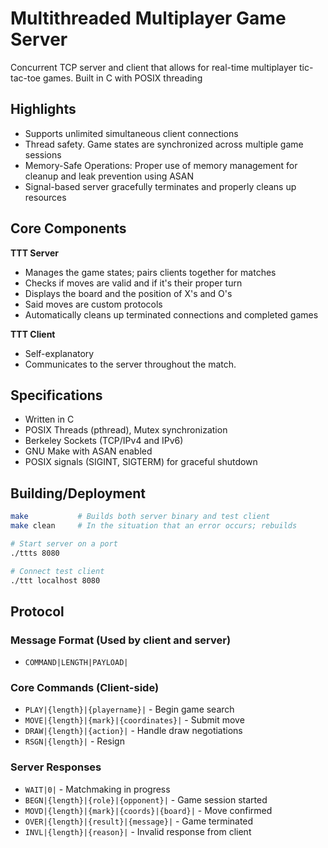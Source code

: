 # Multithreaded Multiplayer Game Server

Concurrent TCP server and client that allows for real-time multiplayer tic-tac-toe games.
Built in C with POSIX threading

## Highlights

- Supports unlimited simultaneous client connections
- Thread safety. Game states are synchronized across multiple game sessions
- Memory-Safe Operations: Proper use of memory management for cleanup and leak prevention using ASAN
- Signal-based server gracefully terminates and properly cleans up resources

## Core Components

**TTT Server**
- Manages the game states; pairs clients together for matches
- Checks if moves are valid and if it's their proper turn
- Displays the board and the position of X's and O's 
- Said moves are custom protocols
- Automatically cleans up terminated connections and completed games

**TTT Client** 
- Self-explanatory
- Communicates to the server throughout the match.

## Specifications

- Written in C
- POSIX Threads (pthread), Mutex synchronization
- Berkeley Sockets (TCP/IPv4 and IPv6)
- GNU Make with ASAN enabled
- POSIX signals (SIGINT, SIGTERM) for graceful shutdown

## Building/Deployment
```bash
make           # Builds both server binary and test client
make clean     # In the situation that an error occurs; rebuilds

# Start server on a port
./ttts 8080

# Connect test client
./ttt localhost 8080
```

## Protocol

### Message Format (Used by client and server)
- `COMMAND|LENGTH|PAYLOAD|`

### Core Commands (Client-side)
- `PLAY|{length}|{playername}|` - Begin game search
- `MOVE|{length}|{mark}|{coordinates}|` - Submit move
- `DRAW|{length}|{action}|` - Handle draw negotiations
- `RSGN|{length}|` - Resign

### Server Responses
- `WAIT|0|` - Matchmaking in progress  
- `BEGN|{length}|{role}|{opponent}|` - Game session started
- `MOVD|{length}|{mark}|{coords}|{board}|` - Move confirmed
- `OVER|{length}|{result}|{message}|` - Game terminated
- `INVL|{length}|{reason}|` - Invalid response from client
